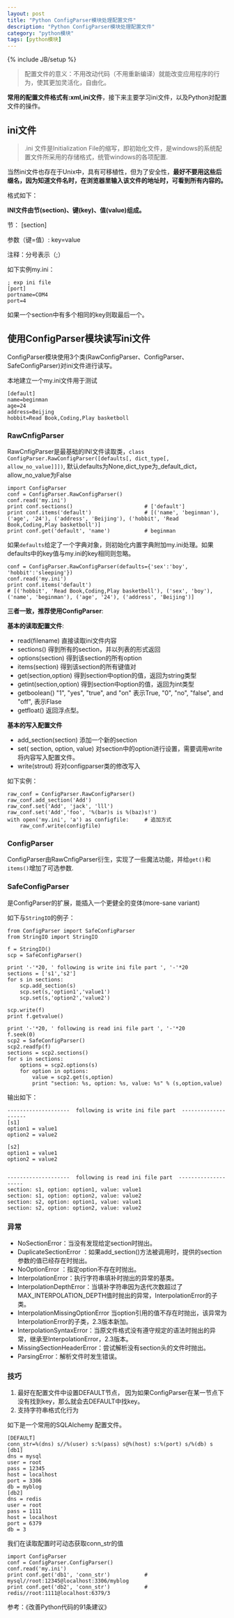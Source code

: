 ```yaml
---
layout: post
title: "Python ConfigParser模块处理配置文件"
description: "Python ConfigParser模块处理配置文件"
category: "python模块"
tags: [python模块]
---
```

{% include JB/setup %}

<blockquote>
  <p>配置文件的意义：不用改动代码（不用重新编译）就能改变应用程序的行为，使其更加灵活化，自由化。</p>
</blockquote>

<p><strong>常用的配置文件格式有:xml,ini文件</strong>，接下来主要学习ini文件，以及Python对配置文件的操作。</p>

<!--more-->

<h2>ini文件</h2>

<blockquote>
  <p>.ini 文件是Initialization File的缩写，即初始化文件，是windows的系统配置文件所采用的存储格式，统管windows的各项配置.</p>
</blockquote>

<p>当然ini文件也存在于Unix中，具有可移植性，但为了安全性，<strong>最好不要用这些后缀名，因为知道文件名时，在浏览器里输入该文件的地址时，可看到所有内容的。</strong></p>

<p>格式如下：</p>

<p><strong>INI文件由节(section)、键(key)、值(value)组成。</strong></p>

<p>节： [section]</p>

<p>参数（键=值）: key=value</p>

<p>注释：分号表示（;）</p>

<p>如下实例my.ini：</p>

<pre><code>; exp ini file
[port]
portname=COM4
port=4  
</code></pre>

<p>如果一个section中有多个相同的key则取最后一个。</p>

<h2>使用ConfigParser模块读写ini文件</h2>

<p>ConfigParser模块使用3个类(RawConfigParser、ConfigParser、SafeConfigParser)对ini文件进行读写。</p>

<p>本地建立一个my.ini文件用于测试</p>

<pre><code>[default]
name=beginman
age=24
address=Beijing
hobbit=Read Book,Coding,Play basketboll
</code></pre>

<h3>RawCnfigParser</h3>

<p>RawCnfigParser是最基础的INI文件读取类，<code>class ConfigParser.RawConfigParser([defaults[, dict_type[, allow_no_value]]])</code>, 默认defaults为None,dict_type为_default_dict，allow_no_value为False</p>

<pre><code>import ConfigParser
conf = ConfigParser.RawConfigParser()
conf.read('my.ini')
print conf.sections()                       # ['default']
print conf.items('default')                 # [('name', 'beginman'), ('age', '24'), ('address', 'Beijing'), ('hobbit', 'Read Book,Coding,Play basketboll')]
print conf.get('default', 'name')           # beginman
</code></pre>

<p>如果<code>defaults</code>给定了一个字典对象，则初始化内置字典附加my.ini处理。如果defaults中的key值与my.ini的key相同则忽略。</p>

<pre><code>conf = ConfigParser.RawConfigParser(defaults={'sex':'boy', 'hobbit':'sleeping'})
conf.read('my.ini')
print conf.items('default')                
# [('hobbit', 'Read Book,Coding,Play basketboll'), ('sex', 'boy'), ('name', 'beginman'), ('age', '24'), ('address', 'Beijing')]
</code></pre>

<p><strong>三者一致，推荐使用ConfigParser</strong>:</p>

<p><strong>基本的读取配置文件</strong>:</p>

<ul>
<li>read(filename) 直接读取ini文件内容</li>
<li>sections() 得到所有的section，并以列表的形式返回</li>
<li>options(section) 得到该section的所有option</li>
<li>items(section) 得到该section的所有键值对</li>
<li>get(section,option) 得到section中option的值，返回为string类型</li>
<li>getint(section,option) 得到section中option的值，返回为int类型</li>
<li>getboolean() "1", "yes", "true", and "on" 表示True, "0", "no", "false", and "off", 表示Flase</li>
<li>getfloat() 返回浮点型。</li>
</ul>

<p><strong>基本的写入配置文件</strong></p>

<ul>
<li>add_section(section) 添加一个新的section</li>
<li>set( section, option, value) 对section中的option进行设置，需要调用write将内容写入配置文件。</li>
<li>write(strout) 将对configparser类的修改写入</li>
</ul>

<p>如下实例：</p>

<pre><code>raw_conf = ConfigParser.RawConfigParser()
raw_conf.add_section('Add')
raw_conf.set('Add', 'jack', 'lll')
raw_conf.set('Add','foo', '%(bar)s is %(baz)s!')
with open('my.ini', 'a') as configfile:     # 追加方式
    raw_conf.write(configfile)
</code></pre>

<h3>ConfigParser</h3>

<p>ConfigParser由RawCnfigParser衍生，实现了一些魔法功能，并给<code>get()</code>和<code>items()</code>增加了可选参数.</p>

<h3>SafeConfigParser</h3>

<p>是ConfigParser的扩展，能插入一个更健全的变体(more-sane variant)</p>

<p>如下与<code>StringIO</code>的例子：</p>

<pre><code>from ConfigParser import SafeConfigParser
from StringIO import StringIO

f = StringIO()
scp = SafeConfigParser()

print '-'*20, ' following is write ini file part ', '-'*20
sections = ['s1','s2']
for s in sections:
    scp.add_section(s)
    scp.set(s,'option1','value1')
    scp.set(s,'option2','value2')

scp.write(f)
print f.getvalue()

print '-'*20, ' following is read ini file part ', '-'*20
f.seek(0)
scp2 = SafeConfigParser()
scp2.readfp(f)
sections = scp2.sections()
for s in sections:
    options = scp2.options(s)
    for option in options:
        value = scp2.get(s,option)
        print "section: %s, option: %s, value: %s" % (s,option,value)
</code></pre>

<p>输出如下：</p>

<pre><code>--------------------  following is write ini file part  --------------------
[s1]
option1 = value1
option2 = value2

[s2]
option1 = value1
option2 = value2


--------------------  following is read ini file part  --------------------
section: s1, option: option1, value: value1
section: s1, option: option2, value: value2
section: s2, option: option1, value: value1
section: s2, option: option2, value: value2
</code></pre>

<h3>异常</h3>

<ul>
<li>NoSectionError：当没有发现给定section时抛出。</li>
<li>DuplicateSectionError ：如果add_section()方法被调用时，提供的section参数的值已经存在时抛出。</li>
<li>NoOptionError ：指定option不存在时抛出。</li>
<li>InterpolationError：执行字符串填补时抛出的异常的基类。</li>
<li>InterpolationDepthError：当填补字符串因为迭代次数超过了MAX_INTERPOLATION_DEPTH值时抛出的异常，InterpolationError的子类。</li>
<li>InterpolationMissingOptionError 当option引用的值不存在时抛出，该异常为InterpolationError的子类，2.3版本新加。</li>
<li>InterpolationSyntaxError：当原文件格式没有遵守规定的语法时抛出的异常，继承至InterpolationError，2.3版本。</li>
<li>MissingSectionHeaderError：尝试解析没有section头的文件时抛出。</li>
<li>ParsingError：解析文件时发生错误。</li>
</ul>

<h3>技巧</h3>

<ol>
<li>最好在配置文件中设置DEFAULT节点， 因为如果ConfigParser在某一节点下没有找到key，那么就会去DEFAULT中找key。</li>
<li>支持字符串格式化行为</li>
</ol>

<p>如下是一个常用的SQLAlchemy 配置文件。</p>

<pre><code>[DEFAULT]
conn_str=%(dns) s//%(user) s:%(pass) s@%(host) s:%(port) s/%(db) s
[db1]
dns = mysql
user = root
pass = 12345
host = localhost
port = 3306
db = myblog
[db2]
dns = redis
user = root
pass = 1111
host = localhost
port = 6379
db = 3
</code></pre>

<p>我们在读取配置时可动态获取conn_str的值</p>

<pre><code>import ConfigParser
conf = ConfigParser.ConfigParser()
conf.read('my.ini')
print conf.get('db1', 'conn_str')           # mysql//root:12345@localhost:3306/myblog
print conf.get('db2', 'conn_str')           # redis//root:1111@localhost:6379/3
</code></pre>

<p>参考：《改善Python代码的91条建议》</p>
